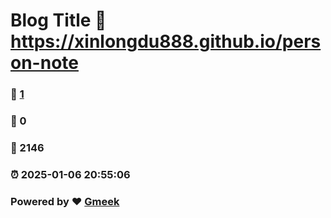 # Blog Title :link: https://xinlongdu888.github.io/person-note 
### :page_facing_up: [1](https://xinlongdu888.github.io/person-note/tag.html) 
### :speech_balloon: 0 
### :hibiscus: 2146 
### :alarm_clock: 2025-01-06 20:55:06 
### Powered by :heart: [Gmeek](https://github.com/Meekdai/Gmeek)
